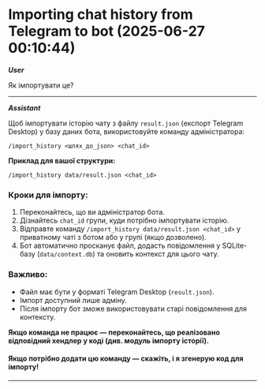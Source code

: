 <!-- Generated by SpecStory -->

# Importing chat history from Telegram to bot (2025-06-27 00:10:44)

_**User**_

Як імпортувати це?

---

_**Assistant**_

Щоб імпортувати історію чату з файлу `result.json` (експорт Telegram Desktop) у базу даних бота, використовуйте команду адміністратора:

```
/import_history <шлях_до_json> <chat_id>
```

**Приклад для вашої структури:**
```
/import_history data/result.json <chat_id>
```

### Кроки для імпорту:
1. Переконайтесь, що ви адміністратор бота.
2. Дізнайтесь `chat_id` групи, куди потрібно імпортувати історію.
3. Відправте команду `/import_history data/result.json <chat_id>` у приватному чаті з ботом або у групі (якщо дозволено).
4. Бот автоматично просканує файл, додасть повідомлення у SQLite-базу (`data/context.db`) та оновить контекст для цього чату.

### Важливо:
- Файл має бути у форматі Telegram Desktop (`result.json`).
- Імпорт доступний лише адміну.
- Після імпорту бот зможе використовувати старі повідомлення для контексту.

**Якщо команда не працює — переконайтесь, що реалізовано відповідний хендлер у коді (див. модуль імпорту історії).**

#### Якщо потрібно додати цю команду — скажіть, і я згенерую код для імпорту!

---

